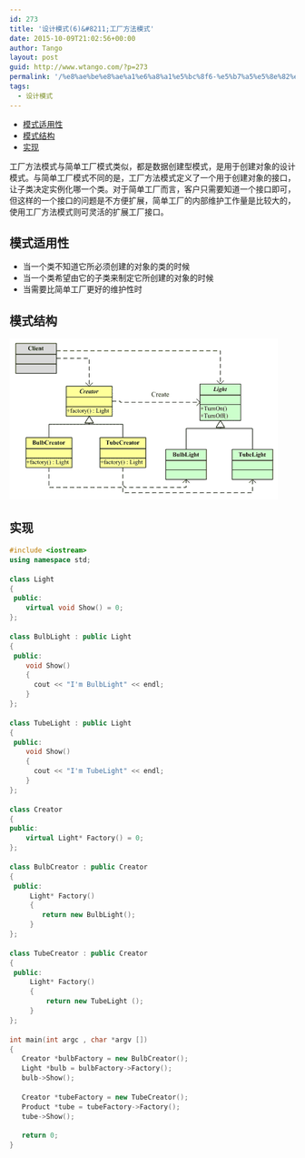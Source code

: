 ```yaml
---
id: 273
title: '设计模式(6)&#8211;工厂方法模式'
date: 2015-10-09T21:02:56+00:00
author: Tango
layout: post
guid: http://www.wtango.com/?p=273
permalink: '/%e8%ae%be%e8%ae%a1%e6%a8%a1%e5%bc%8f6-%e5%b7%a5%e5%8e%82%e6%96%b9%e6%b3%95%e6%a8%a1%e5%bc%8f/'
tags:
  - 设计模式
---
```


- [模式适用性](#模式适用性)
- [模式结构](#模式结构)
- [实现](#实现)

工厂方法模式与简单工厂模式类似，都是数据创建型模式，是用于创建对象的设计模式。与简单工厂模式不同的是，工厂方法模式定义了一个用于创建对象的接口，让子类决定实例化哪一个类。对于简单工厂而言，客户只需要知道一个接口即可，但这样的一个接口的问题是不方便扩展，简单工厂的内部维护工作量是比较大的，使用工厂方法模式则可灵活的扩展工厂接口。

## 模式适用性

  * 当一个类不知道它所必须创建的对象的类的时候
  * 当一个类希望由它的子类来制定它所创建的对象的时候
  * 当需要比简单工厂更好的维护性时

## 模式结构

![](../wp-content/uploads/2015/10/factory_metho.gif)

## 实现

```c++
#include <iostream>
using namespace std;
  
class Light
{
 public:
    virtual void Show() = 0;
};
  
class BulbLight : public Light
{
 public:
    void Show()
    {
      cout << "I'm BulbLight" << endl;
    }
};
  
class TubeLight : public Light
{
 public:
    void Show()
    {
      cout << "I'm TubeLight" << endl;
    }
};

class Creator 
{ 
public:
    virtual Light* Factory() = 0;
}; 

class BulbCreator : public Creator
{
 public:
     Light* Factory() 
     {
        return new BulbLight();
     } 
};

class TubeCreator : public Creator
{
 public: 
     Light* Factory()
     {
         return new TubeLight ();
     }
};

int main(int argc , char *argv [])
{
   Creator *bulbFactory = new BulbCreator();
   Light *bulb = bulbFactory->Factory();
   bulb->Show();
  
   Creator *tubeFactory = new TubeCreator();
   Product *tube = tubeFactory->Factory();
   tube->Show();
  
   return 0;
}
```